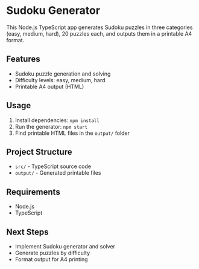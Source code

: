 # Sudoku Generator

This Node.js TypeScript app generates Sudoku puzzles in three categories (easy, medium, hard), 20 puzzles each, and outputs them in a printable A4 format.

## Features
- Sudoku puzzle generation and solving
- Difficulty levels: easy, medium, hard
- Printable A4 output (HTML)

## Usage
1. Install dependencies: `npm install`
2. Run the generator: `npm start`
3. Find printable HTML files in the `output/` folder

## Project Structure
- `src/` - TypeScript source code
- `output/` - Generated printable files

## Requirements
- Node.js
- TypeScript

## Next Steps
- Implement Sudoku generator and solver
- Generate puzzles by difficulty
- Format output for A4 printing
